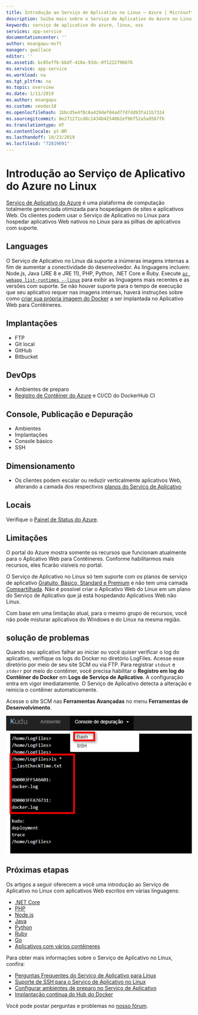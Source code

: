 ```yaml
---
title: Introdução ao Serviço de Aplicativo no Linux – Azure | Microsoft Docs
description: Saiba mais sobre o Serviço de Aplicativo do Azure no Linux.
keywords: serviço de aplicativo do azure, linux, oss
services: app-service
documentationcenter: ''
author: msangapu-msft
manager: gwallace
editor: ''
ms.assetid: bc85eff6-bbdf-410a-93dc-0f1222796676
ms.service: app-service
ms.workload: na
ms.tgt_pltfrm: na
ms.topic: overview
ms.date: 1/11/2019
ms.author: msangapu
ms.custom: seodec18
ms.openlocfilehash: 1bbcd5e4f8c6a429def84ad77d7dd93fa11b7324
ms.sourcegitcommit: 8e271271cd8c1434b4254862ef96f52a5a9567fb
ms.translationtype: HT
ms.contentlocale: pt-BR
ms.lasthandoff: 10/23/2019
ms.locfileid: "72819691"
---
```

# <a name="introduction-to-azure-app-service-on-linux"></a>Introdução ao Serviço de Aplicativo do Azure no Linux

[Serviço de Aplicativo do Azure](../overview.md) é uma plataforma de computação totalmente gerenciada otimizada para hospedagem de sites e aplicativos Web. Os clientes podem usar o Serviço de Aplicativo no Linux para hospedar aplicativos Web nativos no Linux para as pilhas de aplicativos com suporte.

## <a name="languages"></a>Languages

O Serviço de Aplicativo no Linux dá suporte a inúmeras imagens internas a fim de aumentar a conectividade do desenvolvedor. As linguagens incluem: Node.js, Java (JRE 8 e JRE 11), PHP, Python, .NET Core e Ruby. Execute [`az webapp list-runtimes --linux`](https://docs.microsoft.com/cli/azure/webapp?view=azure-cli-latest#az-webapp-list-runtimes) para exibir as linguagens mais recentes e as versões com suporte. Se não houver suporte para o tempo de execução que seu aplicativo requer nas imagens internas, haverá instruções sobre como [criar sua própria imagem do Docker](tutorial-custom-docker-image.md) a ser implantada no Aplicativo Web para Contêineres.

## <a name="deployments"></a>Implantações

* FTP
* Git local
* GitHub
* Bitbucket

## <a name="devops"></a>DevOps

* Ambientes de preparo
* [Registro de Contêiner do Azure](https://docs.microsoft.com/azure/container-registry/container-registry-intro) e CI/CD do DockerHub CI

## <a name="console-publishing-and-debugging"></a>Console, Publicação e Depuração

* Ambientes
* Implantações
* Console básico
* SSH

## <a name="scaling"></a>Dimensionamento

* Os clientes podem escalar ou reduzir verticalmente aplicativos Web, alterando a camada dos respectivos [planos do Serviço de Aplicativo](https://docs.microsoft.com/azure/app-service/overview-hosting-plans?toc=%2fazure%2fapp-service-web%2ftoc.json)

## <a name="locations"></a>Locais

Verifique o [Painel de Status do Azure](https://azure.microsoft.com/status).

## <a name="limitations"></a>Limitações

O portal do Azure mostra somente os recursos que funcionam atualmente para o Aplicativo Web para Contêineres. Conforme habilitarmos mais recursos, eles ficarão visíveis no portal.

O Serviço de Aplicativo no Linux só tem suporte com os planos de serviço de aplicativo [Gratuito, Básico, Standard e Premium](https://azure.microsoft.com/pricing/details/app-service/plans/) e não tem uma camada [Compartilhada](https://azure.microsoft.com/pricing/details/app-service/plans/). Não é possível criar o Aplicativo Web do Linux em um plano do Serviço de Aplicativo que já está hospedando Aplicativos Web não Linux.  

Com base em uma limitação atual, para o mesmo grupo de recursos, você não pode misturar aplicativos do Windows e do Linux na mesma região.

## <a name="troubleshooting"></a>solução de problemas

Quando seu aplicativo falhar ao iniciar ou você quiser verificar o log do aplicativo, verifique os logs do Docker no diretório LogFiles. Acesse esse diretório por meio de seu site SCM ou via FTP. Para registrar `stdout` e `stderr` por meio do contêiner, você precisa habilitar o **Registro em log do Contêiner do Docker** em **Logs de Serviço de Aplicativo**. A configuração entra em vigor imediatamente. O Serviço de Aplicativo detecta a alteração e reinicia o contêiner automaticamente.

Acesse o site SCM nas **Ferramentas Avançadas** no menu **Ferramentas de Desenvolvimento**.

![Como usar o Kudu para exibir os logs do Docker][1]

## <a name="next-steps"></a>Próximas etapas

Os artigos a seguir oferecem a você uma introdução ao Serviço de Aplicativo no Linux com aplicativos Web escritos em várias linguagens:

* [.NET Core](quickstart-dotnetcore.md)
* [PHP](https://docs.microsoft.com/azure/app-service/containers/quickstart-php)
* [Node.js](quickstart-nodejs.md)
* [Java](quickstart-java.md)
* [Python](quickstart-python.md)
* [Ruby](quickstart-ruby.md)
* [Go](quickstart-docker-go.md)
* [Aplicativos com vários contêineres](quickstart-multi-container.md)

Para obter mais informações sobre o Serviço de Aplicativo no Linux, confira:

* [Perguntas Frequentes do Serviço de Aplicativo para Linux](app-service-linux-faq.md)
* [Suporte de SSH para o Serviço de Aplicativo no Linux](app-service-linux-ssh-support.md)
* [Configurar ambientes de preparo no Serviço de Aplicativo](../../app-service/deploy-staging-slots.md?toc=%2fazure%2fapp-service%2fcontainers%2ftoc.json)
* [Implantação contínua do Hub do Docker](app-service-linux-ci-cd.md)

Você pode postar perguntas e problemas no [nosso fórum](https://social.msdn.microsoft.com/forums/azure/home?forum=windowsazurewebsitespreview).

<!--Image references-->
[1]: ./media/app-service-linux-intro/kudu-docker-logs.png
[2]: ./media/app-service-linux-intro/logging.png

